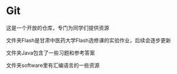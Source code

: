 # Git
这是一个开放的仓库，专门为同学们提供资源

文件夹Flash是甘肃中医药大学Flash选修课的实验作业，后续会逐步更新

文件夹Java包含了一些习题和参考答案

文件夹software里有汇编语言的一些资源
